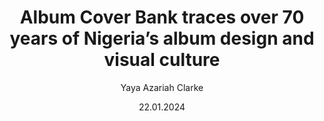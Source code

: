 ---
title: Album Cover Bank traces over 70 years of Nigeria’s album design and visual culture
url: https://www.itsnicethat.com/features/wuruwuru-album-cover-bank-graphic-design-art-spotlight-220124
author: Yaya Azariah Clarke
# This format for the date is really important "DD.MM.YY"
date: 22.01.2024
imageUrl: "./images/int-album-cover/coverImage.webp"
external: true
originalHost: It's Nice That
---